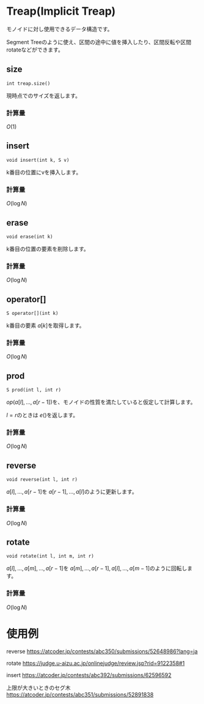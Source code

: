# Treap(Implicit Treap)

モノイドに対し使用できるデータ構造です。

Segment Treeのように使え、区間の途中に値を挿入したり、区間反転や区間rotateなどができます。

## size

```
int treap.size()
```
現時点でのサイズを返します。
### 計算量
$O(1)$

## insert

```
void insert(int k, S v)
```

k番目の位置にvを挿入します。

### 計算量
$O(\log N)$

## erase

```
void erase(int k)
```

k番目の位置の要素を削除します。

### 計算量
$O(\log N)$

## operator[]

```
S operator[](int k)
```

k番目の要素 $a[k]$を取得します。

### 計算量
$O(\log N)$

## prod
```
S prod(int l, int r)
```

$op(a[l], \dots ,a[r-1])$を、モノイドの性質を満たしていると仮定して計算します。

$l = r$のときは $e()$を返します。

### 計算量
$O(\log N)$

## reverse
```
void reverse(int l, int r)
```
$a[l], \dots , a[r-1]$を $a[r-1], \dots, a[l]$のように更新します。

### 計算量
$O(\log N)$


## rotate
```
void rotate(int l, int m, int r)
```

$a[l], \dots,a[m],\dots, a[r-1]$を
$a[m], \dots, a[r-1], a[l], \dots, a[m-1]$のように回転します。

### 計算量
$O(\log N)$


# 使用例

reverse
https://atcoder.jp/contests/abc350/submissions/52648986?lang=ja

rotate
https://judge.u-aizu.ac.jp/onlinejudge/review.jsp?rid=9122358#1

insert
https://atcoder.jp/contests/abc392/submissions/62596592

上限が大きいときのセグ木
https://atcoder.jp/contests/abc351/submissions/52891838
